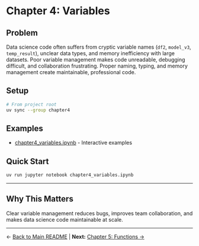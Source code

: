 # Chapter 4: Variables

## Problem

Data science code often suffers from cryptic variable names (`df2`, `model_v3`, `temp_result`), unclear data types, and memory inefficiency with large datasets. Poor variable management makes code unreadable, debugging difficult, and collaboration frustrating. Proper naming, typing, and memory management create maintainable, professional code.

## Setup

```bash
# From project root
uv sync --group chapter4
```

## Examples

- [chapter4_variables.ipynb](chapter4_variables.ipynb) - Interactive examples

## Quick Start

```bash
uv run jupyter notebook chapter4_variables.ipynb
```

---

## Why This Matters

Clear variable management reduces bugs, improves team collaboration, and makes data science code maintainable at scale.

---

← [Back to Main README](../README.md) | **Next:** [Chapter 5: Functions →](../chapter5_functions/README.md)